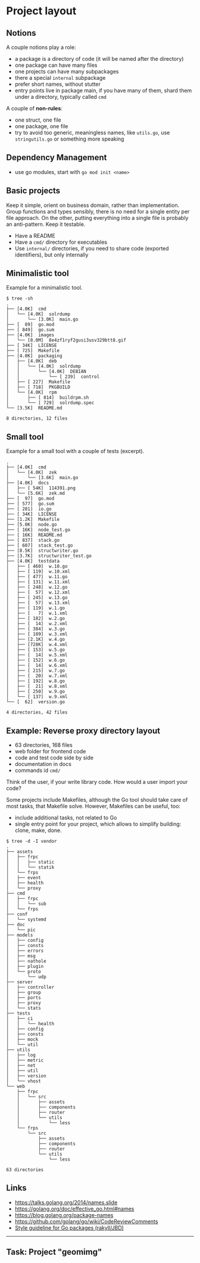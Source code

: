 # Project layout

## Notions

A couple notions play a role:

* a package is a directory of code (it will be named after the directory)
* one package can have many files
* one projects can have many subpackages
* there a special `internal` subpackage
* prefer short names, without stutter
* entry points live in package main, if you have many of them, shard them under a directory, typically called `cmd`  

A couple of **non-rules**:

* one struct, one file
* one package, one file
* try to avoid too generic, meaningless names, like `utils.go`, use
  `stringutils.go` or something more speaking
 
## Dependency Management

* use go modules, start with `go mod init <name>`

## Basic projects

Keep it simple, orient on business domain, rather than implementation. Group
functions and types sensibly, there is no need for a single entity per file
approach. On the other, putting everything into a single file is probably an
anti-pattern. Keep it testable.

* Have a README
* Have a `cmd/` directory for executables
* Use `internal/` directories, if you need to share code (exported identifiers), but only internally

## Minimalistic tool

Example for a minimalistic tool.

```
$ tree -sh
.
├── [4.0K]  cmd
│   └── [4.0K]  solrdump
│       └── [3.0K]  main.go
├── [  89]  go.mod
├── [ 849]  go.sum
├── [4.0K]  images
│   └── [8.0M]  8e4zf1ryf2gusi3usv329btt8.gif
├── [ 34K]  LICENSE
├── [ 725]  Makefile
├── [4.0K]  packaging
│   ├── [4.0K]  deb
│   │   └── [4.0K]  solrdump
│   │       └── [4.0K]  DEBIAN
│   │           └── [ 239]  control
│   ├── [ 227]  Makefile
│   ├── [ 718]  PKGBUILD
│   └── [4.0K]  rpm
│       ├── [ 814]  buildrpm.sh
│       └── [ 729]  solrdump.spec
└── [3.5K]  README.md

8 directories, 12 files
```

## Small tool

Example for a small tool with a couple of tests (excerpt).

```
.
├── [4.0K]  cmd
│   └── [4.0K]  zek
│       └── [3.6K]  main.go
├── [4.0K]  docs
│   ├── [ 54K]  114391.png
│   └── [5.6K]  zek.md
├── [  97]  go.mod
├── [ 577]  go.sum
├── [ 281]  io.go
├── [ 34K]  LICENSE
├── [1.2K]  Makefile
├── [5.0K]  node.go
├── [ 16K]  node_test.go
├── [ 16K]  README.md
├── [ 837]  stack.go
├── [ 607]  stack_test.go
├── [8.5K]  structwriter.go
├── [3.7K]  structwriter_test.go
├── [4.0K]  testdata
│   ├── [ 460]  w.10.go
│   ├── [ 119]  w.10.xml
│   ├── [ 477]  w.11.go
│   ├── [ 131]  w.11.xml
│   ├── [ 248]  w.12.go
│   ├── [  57]  w.12.xml
│   ├── [ 245]  w.13.go
│   ├── [  57]  w.13.xml
│   ├── [ 119]  w.1.go
│   ├── [   7]  w.1.xml
│   ├── [ 182]  w.2.go
│   ├── [  14]  w.2.xml
│   ├── [ 384]  w.3.go
│   ├── [ 189]  w.3.xml
│   ├── [2.1K]  w.4.go
│   ├── [728K]  w.4.xml
│   ├── [ 153]  w.5.go
│   ├── [  14]  w.5.xml
│   ├── [ 152]  w.6.go
│   ├── [  14]  w.6.xml
│   ├── [ 215]  w.7.go
│   ├── [  20]  w.7.xml
│   ├── [ 192]  w.8.go
│   ├── [  21]  w.8.xml
│   ├── [ 250]  w.9.go
│   └── [ 137]  w.9.xml
└── [  62]  version.go

4 directories, 42 files
```

## Example: Reverse proxy directory layout

* 63 directories, 168 files
* web folder for frontend code
* code and test code side by side
* documentation in docs
* commands id `cmd/`

Think of the user, if your write library code. How would a user import your code?

Some projects include Makefiles, although the Go tool should take care of most
tasks, that Makefile solve. However, Makefiles can be useful, too:

* include additional tasks, not related to Go
* single entry point for your project, which allows to simplify building: clone, make, done.

```
$ tree -d -I vendor
.
├── assets
│   ├── frpc
│   │   ├── static
│   │   └── statik
│   └── frps
│   ├── event
│   ├── health
│   └── proxy
├── cmd
│   ├── frpc
│   │   └── sub
│   └── frps
├── conf
│   └── systemd
├── doc
│   └── pic
├── models
│   ├── config
│   ├── consts
│   ├── errors
│   ├── msg
│   ├── nathole
│   ├── plugin
│   └── proto
│       └── udp
├── server
│   ├── controller
│   ├── group
│   ├── ports
│   ├── proxy
│   └── stats
├── tests
│   ├── ci
│   │   └── health
│   ├── config
│   ├── consts
│   ├── mock
│   └── util
├── utils
│   ├── log
│   ├── metric
│   ├── net
│   ├── util
│   ├── version
│   └── vhost
└── web
    ├── frpc
    │   └── src
    │       ├── assets
    │       ├── components
    │       ├── router
    │       └── utils
    │           └── less
    └── frps
        └── src
            ├── assets
            ├── components
            ├── router
            └── utils
                └── less

63 directories
```

## Links

* https://talks.golang.org/2014/names.slide
* https://golang.org/doc/effective_go.html#names
* https://blog.golang.org/package-names
* https://github.com/golang/go/wiki/CodeReviewComments
* [Style guideline for Go packages (rakyll/JBD)](https://rakyll.org/style-packages/)

----

## Task: Project "geomimg"

